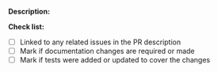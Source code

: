 **Description:**



**Check list:**

- [ ] Linked to any related issues in the PR description
- [ ] Mark if documentation changes are required or made
- [ ] Mark if tests were added or updated to cover the changes